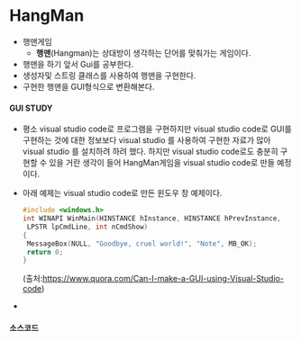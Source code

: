 # HangMan

+ 행맨게임
  + **행맨**(Hangman)는 상대방이 생각하는 단어를 맞춰가는 게임이다.
+ 행맨을 하기 앞서 Gui를 공부한다.
+ 생성자및 스트링 클래스를 사용하여 행맨을 구현한다.
+ 구현한 행맨을 GUI형식으로 변환해본다.

#### GUI STUDY

+ 평소 visual studio code로 프로그램을 구현하지만 visual studio code로 GUI를 구현하는 것에 대한 정보보다 visual studio 를 사용하여 구현한 자료가 많아 visual studio 를 설치하려 하려 했다. 하지만 visual studio code로도 충분히 구현할 수 있을 거란 생각이 들어 HangMan게임을 visual studio code로 만들 예정이다. 

+ 아래 예제는 visual studio code로 만든 윈도우 창 예제이다. 

  ```c++
  #include <windows.h> 
  int WINAPI WinMain(HINSTANCE hInstance, HINSTANCE hPrevInstance, 
   LPSTR lpCmdLine, int nCmdShow) 
  { 
   MessageBox(NULL, "Goodbye, cruel world!", "Note", MB_OK); 
   return 0; 
  } 
  ```

  (출처:https://www.quora.com/Can-I-make-a-GUI-using-Visual-Studio-code)

+ 

#### 소스코드

